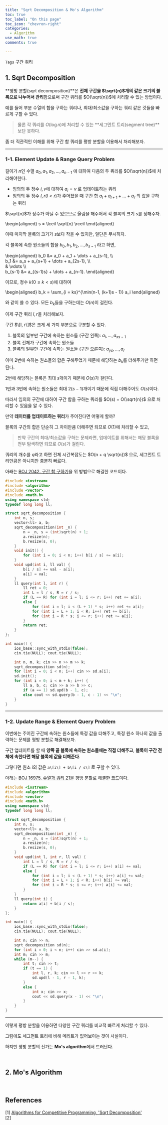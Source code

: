 ```yaml
---
title: "Sqrt Decomposition & Mo's Algorithm"
toc: true
toc_label: "On this page"
toc_icon: "chevron-right"
categories:    
  - Algorithm
use_math: true
comments: true

---
```


`Tags` 구간 쿼리

## 1. Sqrt Decomposition

**평방 분할(sqrt decomposition)**은 **전체 구간을 $\sqrt{n}$개의 같은 크기의 블록으로 나누어서 관리**함으로써 구간 쿼리를 $O(\sqrt{n})$에 처리할 수 있는 방법이다.

예를 들어 부분 수열의 합을 구하는 쿼리나, 최대/최소값을 구하는 쿼리 같은 것들을 빠르게 구할 수 있다.

> 물론 각 쿼리를 $O(\log n)$에 처리할 수 있는 **세그먼트 트리(segment tree)**보단 못하다.

좀 더 직관적인 이해를 위해 구간 합 쿼리를 평방 분할을 이용해서 처리해보자.

---

### 1-1. Element Update & Range Query Problem

길이가 $n$인 수열 $a_0, a_1, a_2, \dots, a_{n-1}$ 에 대하여 다음의 두 쿼리를 $O(\sqrt{n})$에 처리해야한다.

- 임의의 두 정수 $i, v$에 대하여 $a_i = v$ 로 업데이트하는 쿼리
- 임의의 두 정수 $l, r$($l < r$)가 주어졌을 때 구간 합 $a_l + a_{l+1} + \dots + a_r$ 의 값을 구하는 쿼리

$\sqrt{n}$가 정수가 아닐 수 있으므로 올림을 해주어서 각 블록의 크기 $s$를 정해주자.

\begin{aligned}
s = \lceil \sqrt{n} \rceil
\end{aligned}

이때 마지막 블록의 크기가 $s$보다 작을 수 있지만, 일단은 무시하자.

각 블록에 속한 원소들의 합을 $b_0, b_1, b_2, \dots, b_{s-1}$ 라고 하면,

\begin{aligned}
b_0 &= a_0 + a_1 + \dots + a_{s-1}, \\\\  
b_1 &= a_s + a_{s+1} + \dots + a_{2s-1}, \\\\  
& \vdots \\\\  
b_{s-1} &= a_{(s-1)s} + \dots + a_{n-1}.
\end{aligned}

이므로, 정수 $k$($0 \leq k < s$)에 대하여

\begin{aligned}
b_k = \sum_{i = ks}^{\min(n-1, (k+1)s - 1)} a_i
\end{aligned}

와 같이 쓸 수 있다. 모든 $b_k$들을 구하는데는 $O(n)$이 걸린다.

이제 구간 쿼리 $l, r$을 처리해보자.

구간 $\[l, r\]$은 크게 세 가지 부분으로 구분할 수 있다.

1. 블록의 일부만 구간에 속하는 원소들 (구간 왼쪽): $a_l, \dots, a_{xs - 1}$
2. 블록 전체가 구간에 속하는 원소들
3. 블록의 일부만 구간에 속하는 원소들 (구간 오른쪽): $a_{ys}, \dots, a_r$

이미 2번에 속하는 원소들의 합은 구해두었기 때문에 해당하는 $b_k$를 더해주기만 하면 된다.

2번에 해당하는 블록은 최대 $s$개이기 때문에 $O(s)$가 걸린다.

1번과 3번에 속하는 원소들은 최대 $2(s-1)$개이기 때문에 직접 더해주어도 $O(s)$이다.

따라서 임의의 구간에 대하여 구간 합을 구하는 쿼리를 $O(s) = O(\sqrt{n})$ 으로 처리할 수 있음을 알 수 있다.

만약 **데이터를 업데이트하는 쿼리**가 주어진다면 어떻게 할까?

블록의 구간의 합은 단순히 그 차이만큼 더해주면 되므로 $O(1)$에 처리할 수 있고,

> 만약 구간의 최대/최소값을 구하는 문제라면, 업데이트를 위해서는 해당 블록을 전부 탐색하면 되므로 $O(s)$가 걸린다.

쿼리의 개수를 $q$라고 하면 전체 시간복잡도는 $O(n + q \sqrt{n})$ 으로, 세그먼트 트리만큼은 아니지만 충분히 빠르다.

아래는 [BOJ 2042. 구간 합 구하기](https://www.acmicpc.net/problem/2042)을 위 방법으로 해결한 코드이다.

```cpp
#include <iostream>
#include <algorithm>
#include <vector>
#include <math.h>
using namespace std;
typedef long long ll;

struct sqrt_decomposition {
    int n, s;
    vector<ll> a, b;
    sqrt_decomposition(int _n) {
        n = _n, s = (int)sqrt(n) + 1;
        a.resize(n);
        b.resize(s, 0);
    }
    void init() {
        for (int i = 0; i < n; i++) b[i / s] += a[i];
    }
    void upd(int i, ll val) {
        b[i / s] += val - a[i];
        a[i] = val;
    }
    ll query(int l, int r) {
        ll ret = 0;
        int L = l / s, R = r / s;
        if (L == R) for (int i = l; i <= r; i++) ret += a[i];
        else {
            for (int i = l; i < (L + 1) * s; i++) ret += a[i];
            for (int i = L + 1; i < R; i++) ret += b[i];
            for (int i = R * s; i <= r; i++) ret += a[i];
        }
        return ret;
    }
};

int main() {
    ios_base::sync_with_stdio(false);
    cin.tie(NULL); cout.tie(NULL);

    int n, m, k; cin >> n >> m >> k;
    sqrt_decomposition sd(n);
    for (int i = 0; i < n; i++) cin >> sd.a[i];
    sd.init();
    for (int i = 0; i < m + k; i++) {
        ll a, b, c; cin >> a >> b >> c;
        if (a == 1) sd.upd(b - 1, c);
        else cout << sd.query(b - 1, c - 1) << "\n";
    }
}
```

---

### 1-2. Update Range & Element Query Problem

이번에는 주어진 구간에 속하는 원소들에 특정 값을 더해주고, 특정 원소 하나의 값을 출력하는 문제를 평방 분할로 해결해보자.

구간 업데이트를 할 때 **양쪽 끝 블록에 속하는 원소들에는 직접 더해주고**, **블록이 구간 전체에 속한다면 해당 블록에 값을 더해준다**.

그렇다면 원소 $i$의 값은 `a\[i\] + b\[i / s\]` 로 구할 수 있다.

아래는 [BOJ 16975. 수열과 쿼리 21](https://www.acmicpc.net/problem/16975)을 평방 분할로 해결한 코드이다.

```cpp
#include <iostream>
#include <algorithm>
#include <vector>
#include <math.h>
using namespace std;
typedef long long ll;

struct sqrt_decomposition {
    int n, s;
    vector<ll> a, b;
    sqrt_decomposition(int _n) {
        n = _n, s = (int)sqrt(n) + 1;
        a.resize(n);
        b.resize(s, 0);
    }
    void upd(int l, int r, ll val) {
        int L = l / s, R = r / s;
        if (L == R) for (int i = l; i <= r; i++) a[i] += val;
        else {
            for (int i = l; i < (L + 1) * s; i++) a[i] += val;
            for (int i = L + 1; i < R; i++) b[i] += val;
            for (int i = R * s; i <= r; i++) a[i] += val;
        }
    }
    ll query(int i) {
        return a[i] + b[i / s];
    }
};

int main() {
    ios_base::sync_with_stdio(false);
    cin.tie(NULL); cout.tie(NULL);

    int n; cin >> n;
    sqrt_decomposition sd(n);
    for (int i = 0; i < n; i++) cin >> sd.a[i];
    int m; cin >> m;
    while (m--) {
        int t; cin >> t;
        if (t == 1) {
            int l, r, k; cin >> l >> r >> k;
            sd.upd(l - 1, r - 1, k);
        }
        else {
            int x; cin >> x;
            cout << sd.query(x - 1) << "\n";
        }
    }
}
```

---

이렇게 평방 분할을 이용하면 다양한 구간 쿼리를 비교적 빠르게 처리할 수 있다.

그럼에도 세그먼트 트리에 비해 메리트가 없어보이는 것이 사실이다.

하지만 평방 분할의 진가는 **Mo's algorithm**에서 드러난다.

<br/>

## 2. Mo's Algorithm



<br/>

## References

[1] [Algorithms for Competitive Programming, 'Sqrt Decomposition'](https://cp-algorithms.com/data_structures/sqrt_decomposition.html)  
[2] 
